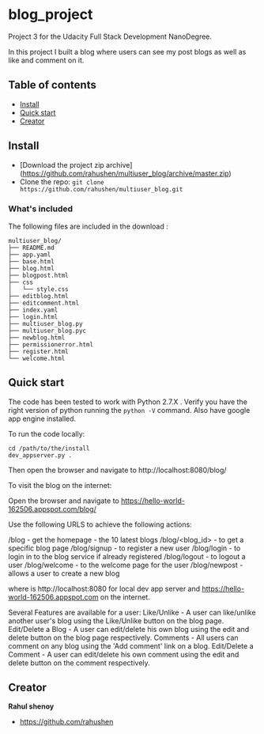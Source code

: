 # blog_project
Project 3 for the Udacity Full Stack Development NanoDegree.

In this project I built a blog where users can see my post blogs as well as like and comment on it.

## Table of contents

- [Install](#install)
- [Quick start](#quick-start)
- [Creator](#creator)

## Install

- [Download the project zip archive] (https://github.com/rahushen/multiuser_blog/archive/master.zip)
- Clone the repo: `git clone https://github.com/rahushen/multiuser_blog.git`

### What's included

The following files are included in the download :

```
multiuser_blog/
├── README.md
├── app.yaml
├── base.html
├── blog.html
├── blogpost.html
├── css
│   └── style.css
├── editblog.html
├── editcomment.html
├── index.yaml
├── login.html
├── multiuser_blog.py
├── multiuser_blog.pyc
├── newblog.html
├── permissionerror.html
├── register.html
└── welcome.html
```

## Quick start

The code has been tested to work with Python 2.7.X . Verify you have the right version of python running the `python -V` command.
Also have google app engine installed.

To run the code locally:

```
cd /path/to/the/install
dev_appserver.py .
```

Then open the browser and navigate to http://localhost:8080/blog/

To visit the blog on the internet:

Open the browser and navigate to https://hello-world-162506.appspot.com/blog/

Use the following URLS to achieve the following actions:

<server>/blog - get the homepage - the 10 latest blogs
<server>/blog/<blog_id> - to get a specific blog page
<server>/blog/signup - to register a new user
<server>/blog/login - to login in to the blog service if already registered
<server>/blog/logout - to logout a user
<server>/blog/welcome - to the welcome page for the user
<server>/blog/newpost - allows a user to create a new blog

where <server> is http://localhost:8080 for local dev app server and https://hello-world-162506.appspot.com on the internet.

Several Features are available for a user:
Like/Unlike - A user can like/unlike another user's blog using the Like/Unlike button on the blog page.
Edit/Delete a Blog - A user can edit/delete his own blog using the edit and delete button on the blog page respectively.
Comments - All users can comment on any blog using the 'Add comment' link on a blog.
Edit/Delete a Comment - A user can edit/delete his own comment using the edit and delete button on the comment respectively.

## Creator

**Rahul shenoy**
- <https://github.com/rahushen>
